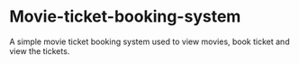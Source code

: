 # Movie-ticket-booking-system
A simple movie ticket booking system used to view movies, book ticket and view the tickets.
